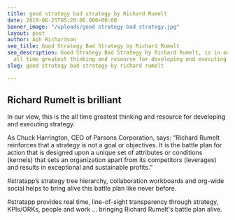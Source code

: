 ```yaml
---
title: good strategy bad strategy by Richard Rumelt
date: 2019-06-25T05:20:06.000+00:00
banner_image: "/uploads/good strategy bad strategy.jpg"
layout: post
author: Ash Richardson
seo_title: Good Strategy Bad Strategy by Richard Rumelt
seo_description: Good Strategy Bad Strategy by Richard Rumelt, is in our view the
  all time greatest thinking and resource for developing and executing strategy.
slug: good strategy bad strategy by richard rumelt

---
```

## Richard Rumelt is brilliant

In our view, this is the all time greatest thinking and resource for developing and executing strategy.

As Chuck Harrington, CEO of Parsons Corporation, says: “Richard Rumelt reinforces that a strategy is not a goal or objectives.  It is the battle plan for action that is designed upon a unique set of attributes or conditions (kernels) that sets an organization apart from its competitors (leverages) and results in exceptional and sustainable profits.”

\#stratapp’s strategy tree hierarchy, collaboration workboards and org-wide social helps to bring alive this battle plan like never before.

\#stratapp provides real time, line-of-sight transparency through strategy, KPIs/ORKs, people and work … bringing Richard Rumelt's battle plan alive.